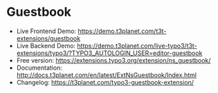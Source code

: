 # Guestbook

- Live Frontend Demo: https://demo.t3planet.com/t3t-extensions/guestbook
- Live Backend Demo: https://demo.t3planet.com/live-typo3/t3t-extensions/typo3/?TYPO3_AUTOLOGIN_USER=editor-guestbook
- Free version: https://extensions.typo3.org/extension/ns_guestbook/
- Documentation: http://docs.t3planet.com/en/latest/ExtNsGuestbook/Index.html
- Changelog: https://t3planet.com/typo3-guestbook-extension/

